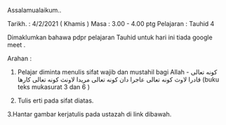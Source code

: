 Assalamualaikum..

Tarikh.   : 4/2/2021 ( Khamis )
Masa     : 3.00 - 4.00 ptg
Pelajaran : Tauhid 4

Dimaklumkan bahawa pdpr pelajaran Tauhid untuk hari ini tiada google meet .

Arahan : 
1. Pelajar diminta menulis sifat wajib dan mustahil bagi Allah - كونه تعالى قادرا لاوث كونه تعالى عاجرا دان كونه تعالى مريدا لاونث كونه تعالى كارها (buku teks mukasurat 3 dan 6 )

2. Tulis erti pada sifat diatas.

3.Hantar gambar kerjatulis pada ustazah di link dibawah.
